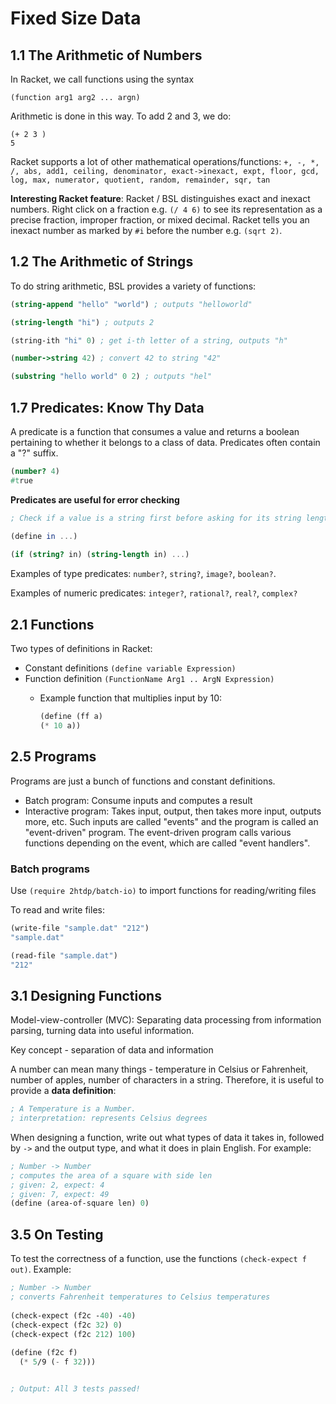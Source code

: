 # Fixed Size Data
## 1.1 The Arithmetic of Numbers
In Racket, we call functions using the syntax
```
(function arg1 arg2 ... argn)
```
Arithmetic is done in this way. To add 2 and 3, we do:
```
(+ 2 3 )
5
```

Racket supports a lot of other mathematical operations/functions: ```+, -, *, /, abs, add1, ceiling, denominator, exact->inexact, expt, floor, gcd, log, max, numerator, quotient, random, remainder, sqr, tan```

**Interesting Racket feature**: Racket / BSL distinguishes exact and inexact numbers. Right click on a fraction e.g. `(/ 4 6)` to see its representation as a precise fraction, improper fraction, or mixed decimal. Racket tells you an inexact number as marked by `#i` before the number e.g. `(sqrt 2)`.  
## 1.2 The Arithmetic of Strings
To do string arithmetic, BSL provides a variety of functions:
``` scheme
(string-append "hello" "world") ; outputs "helloworld"

(string-length "hi") ; outputs 2

(string-ith "hi" 0) ; get i-th letter of a string, outputs "h"

(number->string 42) ; convert 42 to string "42"

(substring "hello world" 0 2) ; outputs "hel"
```

## 1.7 Predicates: Know Thy Data
A predicate is a function that consumes a value and returns a boolean pertaining to whether it belongs to a class of data. Predicates often contain a "?" suffix.
``` scheme
(number? 4)
#true
```
**Predicates are useful for error checking**
``` scheme
; Check if a value is a string first before asking for its string length

(define in ...)
 
(if (string? in) (string-length in) ...)
```

Examples of type predicates: `number?`, `string?`, `image?`, `boolean?`.

Examples of numeric predicates:
`integer?`, `rational?`, `real?`, `complex?`

## 2.1 Functions
Two types of definitions in Racket:
- Constant definitions `(define variable Expression)`
- Function definition `(FunctionName Arg1 .. ArgN Expression)`
    - Example function that multiplies input by 10: 
    
        ``` scheme
        (define (ff a)
        (* 10 a))
        ```

## 2.5 Programs
Programs are just a bunch of functions and constant definitions.
- Batch program: Consume inputs and computes a result
- Interactive program: Takes input, output, then takes more input, outputs more, etc. Such inputs are called "events" and the program is called an "event-driven" program. The event-driven program calls various functions depending on the event, which are called "event handlers".

### Batch programs
Use `(require 2htdp/batch-io)` to import functions for reading/writing files

To read and write files:
``` scheme
(write-file "sample.dat" "212")
"sample.dat"

(read-file "sample.dat")
"212"
```


## 3.1 Designing Functions
Model-view-controller (MVC): Separating data processing from information parsing, turning data into useful information.

Key concept - separation of data and information

A number can mean many things - temperature in Celsius or Fahrenheit, number of apples, number of characters in a string. Therefore, it is useful to provide a **data definition**:
``` scheme
; A Temperature is a Number.
; interpretation: represents Celsius degrees
```

When designing a function, write out what types of data it takes in, followed by `->` and the output type, and what it does in plain English. For example:
``` scheme
; Number -> Number
; computes the area of a square with side len 
; given: 2, expect: 4
; given: 7, expect: 49
(define (area-of-square len) 0)
```

## 3.5 On Testing
To test the correctness of a function, use the functions `(check-expect f out)`. Example:
``` scheme
; Number -> Number
; converts Fahrenheit temperatures to Celsius temperatures 
 
(check-expect (f2c -40) -40)
(check-expect (f2c 32) 0)
(check-expect (f2c 212) 100)
 
(define (f2c f)
  (* 5/9 (- f 32)))


; Output: All 3 tests passed!
```
